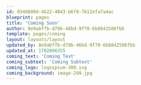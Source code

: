```yaml
---
id: 0340880d-4b22-4843-b6f8-7b12efa7a4ac
blueprint: pages
title: 'Coming Soon'
author: 8e9abffb-d79b-46bd-9f70-6b8842586fbb
template: pages/coming
layout: layouts/layout
updated_by: 8e9abffb-d79b-46bd-9f70-6b8842586fbb
updated_at: 1702896355
coming_text: 'Coming Text'
coming_subtext: 'Coming Subtext'
coming_logo: logoipsum-300.svg
coming_background: image-299.jpg
---
```

